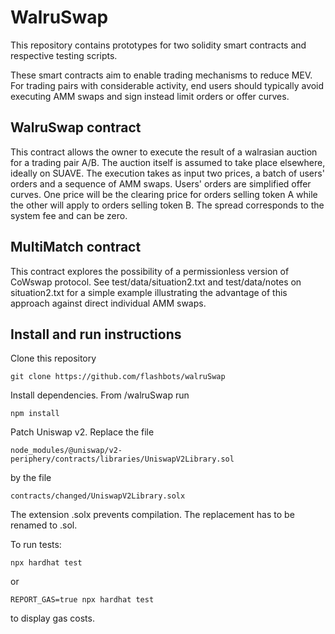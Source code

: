# WalruSwap

This repository contains prototypes for two solidity smart contracts and
respective testing scripts.

These smart contracts aim to enable trading mechanisms to reduce MEV.
For trading pairs with considerable activity, end users should typically 
avoid executing AMM swaps and sign instead limit orders or offer curves.

## WalruSwap contract

This contract allows the owner to execute the result of a walrasian auction for 
a trading pair A/B. The auction itself is assumed to take place elsewhere, ideally
on SUAVE. The execution takes as input two prices, a batch of users' orders and a sequence of AMM swaps. Users' orders are simplified offer curves.
One price will be the clearing price for orders selling token A while the other will apply to orders selling token B. The spread corresponds to the system fee and can be zero.

## MultiMatch contract

This contract explores the possibility of a permissionless version of CoWswap protocol. See test/data/situation2.txt and test/data/notes on situation2.txt for a simple example
illustrating the advantage of this approach against direct individual AMM swaps.

## Install and run instructions

Clone this repository
```
git clone https://github.com/flashbots/walruSwap
```

Install dependencies. From /walruSwap run
```
npm install
```

Patch Uniswap v2. Replace the file
```
node_modules/@uniswap/v2-periphery/contracts/libraries/UniswapV2Library.sol
```
by the file
```
contracts/changed/UniswapV2Library.solx
```
The extension .solx prevents compilation. The replacement has to be renamed to .sol.

To run tests:
```shell
npx hardhat test
```
or
```
REPORT_GAS=true npx hardhat test
```
to display gas costs.
